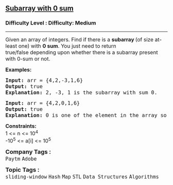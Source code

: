<h2><a href="https://www.geeksforgeeks.org/problems/subarray-with-0-sum-1587115621/1?page=1&category=sliding-window&sortBy=submissions">Subarray with 0 sum</a></h2><h3>Difficulty Level : Difficulty: Medium</h3><hr><div class="problems_problem_content__Xm_eO"><p><span style="font-size: 12pt;">Given an array of integers. Find if there is a <strong>subarray </strong>(of size at-least one) with <strong>0 sum</strong>. You just need to return true/false&nbsp;depending upon whether there is a subarray present with 0-sum or not.&nbsp;</span></p>
<p><span style="font-size: 12pt;"><strong>Examples:</strong></span></p>
<pre><span style="font-size: 12pt;"><strong>Input: </strong>arr = {4,2,-3,1,6}
<strong>Output: </strong>true<strong>
Explanation: </strong>2, -3, 1 is the subarray with sum 0.</span></pre>
<pre><span style="font-size: 12pt;"><strong>Input: </strong>arr = {4,2,0,1,6}
<strong>Output:</strong> true
<strong>Explanation:</strong> 0 is one of the element in the array so there exist a subarray with sum 0.
</span></pre>
<p><span style="font-size: 12pt;"><strong>Constraints:</strong><br>1 &lt;= n &lt;= 10<sup>4</sup><br>-10<sup>5</sup> &lt;= a[i] &lt;= 10<sup>5</sup></span></p></div><p><span style=font-size:18px><strong>Company Tags : </strong><br><code>Paytm</code>&nbsp;<code>Adobe</code>&nbsp;<br><p><span style=font-size:18px><strong>Topic Tags : </strong><br><code>sliding-window</code>&nbsp;<code>Hash</code>&nbsp;<code>Map</code>&nbsp;<code>STL</code>&nbsp;<code>Data Structures</code>&nbsp;<code>Algorithms</code>&nbsp;